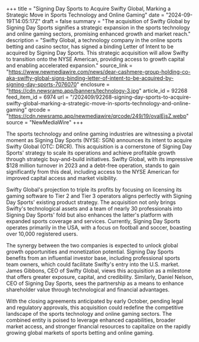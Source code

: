 +++
title = "Signing Day Sports to Acquire Swifty Global, Marking a Strategic Move in Sports Technology and Online Gaming"
date = "2024-09-19T14:05:17Z"
draft = false
summary = "The acquisition of Swifty Global by Signing Day Sports signifies a strategic expansion in the sports technology and online gaming sectors, promising enhanced growth and market reach."
description = "Swifty Global, a technology company in the online sports betting and casino sector, has signed a binding Letter of Intent to be acquired by Signing Day Sports. This strategic acquisition will allow Swifty to transition onto the NYSE American, providing access to growth capital and enabling accelerated expansion."
source_link = "https://www.newmediawire.com/news/dear-cashmere-group-holding-co-aka-swifty-global-signs-binding-letter-of-intent-to-be-acquired-by-signing-day-sports-7076070"
enclosure = "https://cdn.newsramp.app/banners/technology-3.jpg"
article_id = 92268
feed_item_id = 6974
url = "/202409/92268-signing-day-sports-to-acquire-swifty-global-marking-a-strategic-move-in-sports-technology-and-online-gaming"
qrcode = "https://cdn.newsramp.app/newmediawire/qrcode/249/19/ovalEjsZ.webp"
source = "NewMediaWire"
+++

<p>The sports technology and online gaming industries are witnessing a pivotal moment as Signing Day Sports (NYSE: SGN) announces its intent to acquire Swifty Global (OTC: DRCR). This acquisition is a cornerstone of Signing Day Sports' strategy to scale its operations and achieve profitable growth through strategic buy-and-build initiatives. Swifty Global, with its impressive $128 million turnover in 2023 and a debt-free operation, stands to gain significantly from this deal, including access to the NYSE American for improved capital access and market visibility.</p><p>Swifty Global's projection to triple its profits by focusing on licensing its gaming software to Tier 2 and Tier 3 operators aligns perfectly with Signing Day Sports' existing product strategy. The acquisition not only brings Swifty's technological assets and a team of nearly 30 professionals into Signing Day Sports' fold but also enhances the latter's platform with expanded sports coverage and services. Currently, Signing Day Sports operates primarily in the USA, with a focus on football and soccer, boasting over 10,000 registered users.</p><p>The synergy between the two companies is expected to unlock global growth opportunities and monetization potential. Signing Day Sports benefits from an influential investor base, including professional sports team owners, which could facilitate Swifty's entry into the U.S. market. James Gibbons, CEO of Swifty Global, views this acquisition as a milestone that offers greater exposure, capital, and credibility. Similarly, Daniel Nelson, CEO of Signing Day Sports, sees the partnership as a means to enhance shareholder value through technological and financial advantages.</p><p>With the closing agreements anticipated by early October, pending legal and regulatory approvals, this acquisition could redefine the competitive landscape of the sports technology and online gaming sectors. The combined entity is poised to leverage enhanced capabilities, broader market access, and stronger financial resources to capitalize on the rapidly growing global markets of sports betting and online gaming.</p>
